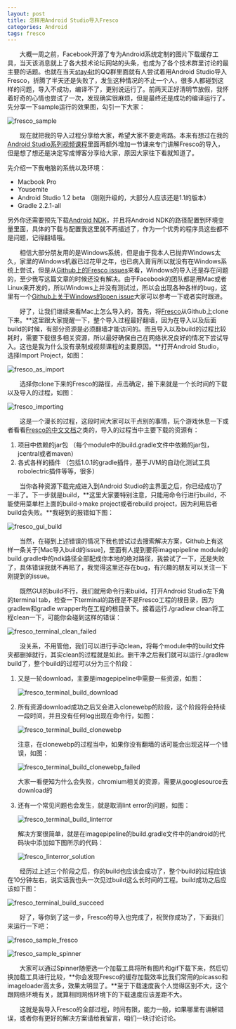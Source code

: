 ```yaml
---
layout: post
title: 怎样用Android Studio导入Fresco
categories: Android
tags: fresco
---
```


&emsp;&emsp;大概一周之前，Facebook开源了专为Android系统定制的图片下载缓存工具，当天该消息就上了各大技术论坛网站的头条，也成为了各个技术群里讨论的最主要的话题。也就在当天[stay4it](http://stay4it.com/)的QQ群里面就有人尝试着用Android Studio导入Fresco，折腾了半天还是失败了，发生这种情况的不止一个人，很多人都碰到这样的问题，导入不成功，编译不了，更别说运行了。前两天正好清明节放假，我怀着好奇的心情也尝试了一次，发现确实很麻烦，但是最终还是成功的编译运行了。先分享一下sample运行的效果图，勾引一下大家：

![fresco_sample](/images/fresco_sample.png)

&emsp;&emsp;现在就把我的导入过程分享给大家，希望大家不要走弯路。本来有想过在我的[Android Studio系列视频课程](http://stay4it.com/course/15)里面再额外增加一节课来专门讲解Fresco的导入，但是想了想还是决定写成博客分享给大家，原因大家往下看就知道了。

先介绍一下我电脑的系统以及环境：

* Macbook Pro
* Yousemite
* Android Studio 1.2 beta （刚刚升级的，大部分人应该还是1.1的版本）
* Gradle 2.2.1-all

另外你还需要预先下载[Android NDK](https://developer.android.com/tools/sdk/ndk/index.html)，并且将Android NDK的路径配置到环境变量里面，具体的下载与配置我这里就不再描述了，作为一个优秀的程序员这些都不是问题，记得翻墙哦。

&emsp;&emsp;相信大部分朋友用的是Windows系统，但是由于我本人已抛弃Windows太久，家里的Windows机器已过花甲之年，也已病入膏肓所以就没有在Windows系统上尝试，但是从[Github上的Fresco issues](https://github.com/facebook/fresco/issues?q=is%3Aopen+is%3Aissue)来看，Windows的导入还是存在问题的，至少我写这篇文章的时候还没有解决。由于Facebook的团队都是用Mac或者Linux来开发的，所以Windows上并没有测试过，所以会出现各种各样的bug，这里有一个[Github上关于Windows的open issue](https://github.com/facebook/fresco/issues/24)大家可以参考一下或者实时跟进。

&emsp;&emsp;好了，让我们继续来看Mac上怎么导入的，首先，将[Fresco](https://github.com/facebook/fresco)从Github上clone下来。**这里跟大家提醒一下，整个导入过程最好翻墙，因为在导入以及后面build的时候，有部分资源是必须翻墙才能访问的。而且导入以及build的过程比较耗时，需要下载很多相关资源，所以最好确保自己在网络状况良好的情况下尝试导入。这也是我为什么没有录制成视频课程的主要原因。**打开Android Studio，选择Import Project，如图：

![fresco_as_import](/images/fresco_as_import.png)

&emsp;&emsp;选择你clone下来的Fresco的路径，点击确定，接下来就是一个长时间的下载以及导入的过程，如图：

![fresco_importing](/images/fresco_importing.png)

&emsp;&emsp;这是一个漫长的过程，这段时间大家可以干点别的事情，玩个游戏休息一下或者看看[Fresco的中文文档](http://fresco-cn.org/)之类的，导入的过程当中主要下载的资源有：

1. 项目中依赖的jar包 （每个module中的build.gradle文件中依赖的jar包，jcentral或者maven）
2. 各式各样的插件 （包括1.0.1的gradle插件，基于JVM的自动化测试工具robolectric插件等等，很多）

&emsp;&emsp;当你各种资源下载完成进入到Android Studio的主界面之后，你已经成功了一半了。下一步就是build，**这里大家要特别注意，只能用命令行进行build，不能使用菜单栏上面的build->make project或者rebuild project，因为利用后者build会失败。**我碰到的报错如下图：

![fresco_gui_build](/images/fresco_gui_build.png)

&emsp;&emsp;当然，在碰到上述错误的情况下我也尝试过去搜索解决方案，Github上有这样一条关于[Mac导入build的issue]，里面有人提到要将imagepipeline module的build.gradle中的ndk路径全部配成你本地的绝对路径，我尝试了一下，还是失败了，具体错误我就不再贴了，我觉得这里还存在bug，有兴趣的朋友可以关注一下刚提到的issue。

&emsp;&emsp;既然GUI的build不行，我们就用命令行来build，打开Android Studio左下角的terminal tab，检查一下terminal的路径是不是Fresco工程的根目录，因为gradlew和gradle wrapper均在工程的根目录下。接着运行./gradlew clean将工程clean一下，可能你会碰到这样的错误：

![fresco_terminal_clean_failed](/images/fresco_terminal_clean_failed.jpg)

&emsp;&emsp;没关系，不用管他，我们可以进行手动clean，将每个module中的build文件夹都删掉就行，其实clean的过程就是如此。删干净之后我们就可以运行./gradlew build了，整个build的过程可以分为三个阶段：

1. 又是一轮download，主要是imagepipeline中需要一些资源，如图：

    ![fresco_terminal_build_download](/images/fresco_terminal_build_download.png)
    
2. 所有资源download成功之后又会进入clonewebp的阶段，这个阶段将会持续一段时间，并且没有任何log出现在命令行，如图：

    ![fresco_terminal_build_clonewebp](/images/fresco_terminal_build_clonewebp.png)
    
    注意，在clonewebp的过程当中，如果你没有翻墙的话可能会出现这样一个错误，如图：
    
    ![fresco_terminal_build_clonewebp_failed](/images/fresco_terminal_build_clonewebp_failed.png)
    
    大家一看便知为什么会失败，chromium相关的资源，需要从googlesource去download的
    
3. 还有一个常见问题也会发生，就是取消lint error的问题，如图：

    ![fresco_terminal_build_linterror](/images/fresco_terminal_build_linterror.png)
    
    解决方案很简单，就是在imagepipeline的build.gradle文件中的android的代码块中添加如下图所示的代码：
    
    ![fresco_linterror_solution](/images/fresco_linterror_solution.png)
    
&emsp;&emsp;经历过上述三个阶段之后，你的build也应该会成功了，整个build的过程应该在10分钟左右，说实话我也头一次见过build这么长时间的工程。build成功之后应该如下图：

![fresco_terminal_build_succeed](/images/fresco_terminal_build_succeed.png)

&emsp;&emsp;好了，等你到了这一步，Fresco的导入也完成了，祝贺你成功了，下面我们来运行一下吧：

![fresco_sample_fresco](/images/fresco_sample_fresco.png)

![fresco_sample_spinner](/images/fresco_sample_spinner.png)

&emsp;&emsp;大家可以通过Spinner随便选一个加载工具将所有图片和gif下载下来，然后切换加载工具进行比较，**你会发现Fresco的缓存加载效率比我们常用的picasso和imageloader高太多，效果太明显了。**至于下载速度我个人觉得区别不大，这个跟网络环境有关，就算相同网络环境下的下载速度应该差距不大。

&emsp;&emsp;这就是我导入Fresco的全部过程，时间有限，能力一般，如果哪里有讲解错误，或者你有更好的解决方案请给我留言，咱们一块讨论讨论。












